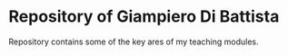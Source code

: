 # Repository of Giampiero Di Battista
Repository
contains some of the key ares of my teaching modules.
